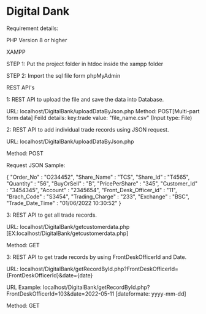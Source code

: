 # Digital Dank


Requirement details:

PHP Version 8 or higher

XAMPP

STEP 1: Put the project folder in htdoc inside the xampp folder

STEP 2: Import the sql file form phpMyAdmin


REST API's

1: REST API to upload the file and save the data into Database.

URL: localhost/DigitalBank/uploadDataByJson.php
Method: POST[Multi-part form data]
Feild details:
key:trade
value: "file_name.csv" (Input type: File)


2: REST API to add individual trade records using JSON request.

URL: localhost/DigitalBank/uploadDataByJson.php

Method: POST

Request JSON Sample:

{
    "Order_No" : "O234452",
    "Share_Name" : "TCS",
    "Share_Id" : "T4565",
    "Quantity" : "56",
    "BuyOrSell" : "B",
    "PricePerShare" : "345",
    "Customer_Id" : "3454345",
    "Account" : "2345654",
    "Front_Desk_Officer_id" : "11",
    "Brach_Code" : "S3454",
    "Trading_Charge" : "233",
    "Exchange" : "BSC",
    "Trade_Date_Time" : "01/06/2022 10:30:52"
}

3: REST API to get all trade records.

URL: localhost/DigitalBank/getcustomerdata.php [EX:localhost/DigitalBank/getcustomerdata.php]

Method: GET


3: REST API to get trade records by using FrontDeskOfficerId and Date.

URL: localhost/DigitalBank/getRecordById.php?FrontDeskOfficerId={FrontDeskOfficerId}&date={date}

URL Example: localhost/DigitalBank/getRecordById.php?FrontDeskOfficerId=103&date=2022-05-11 [dateformate: yyyy-mm-dd]

Method: GET
